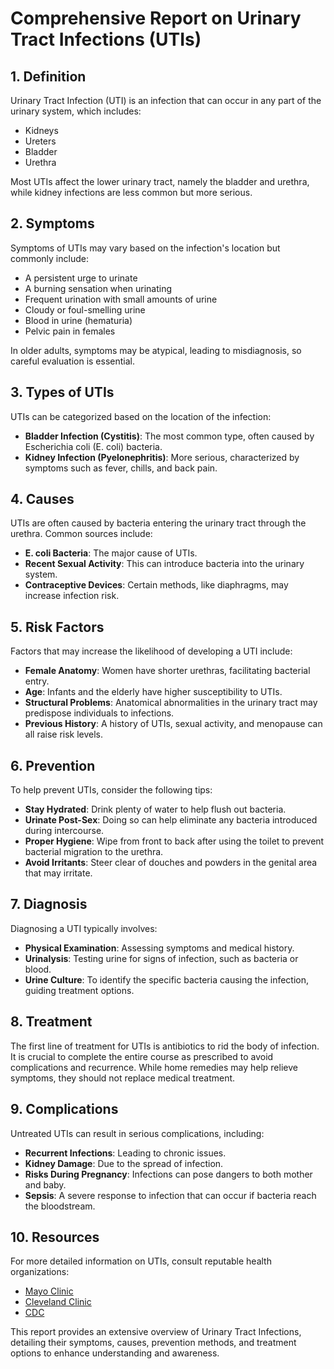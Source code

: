 # Comprehensive Report on Urinary Tract Infections (UTIs)

## 1. Definition
Urinary Tract Infection (UTI) is an infection that can occur in any part of the urinary system, which includes:
- Kidneys
- Ureters
- Bladder
- Urethra

Most UTIs affect the lower urinary tract, namely the bladder and urethra, while kidney infections are less common but more serious.

## 2. Symptoms
Symptoms of UTIs may vary based on the infection's location but commonly include:
- A persistent urge to urinate
- A burning sensation when urinating
- Frequent urination with small amounts of urine
- Cloudy or foul-smelling urine
- Blood in urine (hematuria)
- Pelvic pain in females

In older adults, symptoms may be atypical, leading to misdiagnosis, so careful evaluation is essential.

## 3. Types of UTIs
UTIs can be categorized based on the location of the infection:
- **Bladder Infection (Cystitis)**: The most common type, often caused by Escherichia coli (E. coli) bacteria.
- **Kidney Infection (Pyelonephritis)**: More serious, characterized by symptoms such as fever, chills, and back pain.

## 4. Causes
UTIs are often caused by bacteria entering the urinary tract through the urethra. Common sources include:
- **E. coli Bacteria**: The major cause of UTIs.
- **Recent Sexual Activity**: This can introduce bacteria into the urinary system.
- **Contraceptive Devices**: Certain methods, like diaphragms, may increase infection risk.

## 5. Risk Factors
Factors that may increase the likelihood of developing a UTI include:
- **Female Anatomy**: Women have shorter urethras, facilitating bacterial entry.
- **Age**: Infants and the elderly have higher susceptibility to UTIs.
- **Structural Problems**: Anatomical abnormalities in the urinary tract may predispose individuals to infections.
- **Previous History**: A history of UTIs, sexual activity, and menopause can all raise risk levels.

## 6. Prevention
To help prevent UTIs, consider the following tips:
- **Stay Hydrated**: Drink plenty of water to help flush out bacteria.
- **Urinate Post-Sex**: Doing so can help eliminate any bacteria introduced during intercourse.
- **Proper Hygiene**: Wipe from front to back after using the toilet to prevent bacterial migration to the urethra.
- **Avoid Irritants**: Steer clear of douches and powders in the genital area that may irritate.

## 7. Diagnosis
Diagnosing a UTI typically involves:
- **Physical Examination**: Assessing symptoms and medical history.
- **Urinalysis**: Testing urine for signs of infection, such as bacteria or blood.
- **Urine Culture**: To identify the specific bacteria causing the infection, guiding treatment options.

## 8. Treatment
The first line of treatment for UTIs is antibiotics to rid the body of infection. It is crucial to complete the entire course as prescribed to avoid complications and recurrence. While home remedies may help relieve symptoms, they should not replace medical treatment.

## 9. Complications
Untreated UTIs can result in serious complications, including:
- **Recurrent Infections**: Leading to chronic issues.
- **Kidney Damage**: Due to the spread of infection.
- **Risks During Pregnancy**: Infections can pose dangers to both mother and baby.
- **Sepsis**: A severe response to infection that can occur if bacteria reach the bloodstream.

## 10. Resources
For more detailed information on UTIs, consult reputable health organizations:
- [Mayo Clinic](https://www.mayoclinic.org/diseases-conditions/urinary-tract-infection/symptoms-causes/syc-20353447)
- [Cleveland Clinic](https://my.clevelandclinic.org/health/diseases/9135-urinary-tract-infections)
- [CDC](https://www.cdc.gov/uti/about/index.html)

This report provides an extensive overview of Urinary Tract Infections, detailing their symptoms, causes, prevention methods, and treatment options to enhance understanding and awareness.